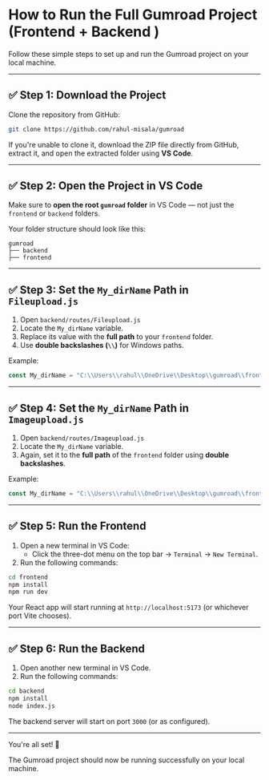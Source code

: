 # How to Run the Full Gumroad Project (Frontend + Backend )

Follow these simple steps to set up and run the Gumroad project on your local machine.

---

## ✅ Step 1: Download the Project

Clone the repository from GitHub:

```bash
git clone https://github.com/rahul-misala/gumroad
```

If you're unable to clone it, download the ZIP file directly from GitHub, extract it, and open the extracted folder using **VS Code**.

---

## ✅ Step 2: Open the Project in VS Code

Make sure to **open the root `gumroad` folder** in VS Code — not just the `frontend` or `backend` folders.

Your folder structure should look like this:

```
gumroad
├── backend
├── frontend
```

---

## ✅ Step 3: Set the `My_dirName` Path in `Fileupload.js`

1. Open `backend/routes/Fileupload.js`
2. Locate the `My_dirName` variable.
3. Replace its value with the **full path** to your `frontend` folder.
4. Use **double backslashes (`\\`)** for Windows paths.

Example:

```jsx
const My_dirName = "C:\\Users\\rahul\\OneDrive\\Desktop\\gumroad\\frontend"7
```

---

## ✅ Step 4: Set the `My_dirName` Path in `Imageupload.js`

1. Open `backend/routes/Imageupload.js`
2. Locate the `My_dirName` variable.
3. Again, set it to the **full path** of the `frontend` folder using **double backslashes**.

Example:

```jsx
const My_dirName = "C:\\Users\\rahul\\OneDrive\\Desktop\\gumroad\\frontend"
```

---

## ✅ Step 5: Run the Frontend

1. Open a new terminal in VS Code:
    - Click the three-dot menu on the top bar → `Terminal` → `New Terminal`.
2. Run the following commands:

```bash
cd frontend
npm install
npm run dev
```

Your React app will start running at `http://localhost:5173` (or whichever port Vite chooses).

---

## ✅ Step 6: Run the Backend

1. Open another new terminal in VS Code.
2. Run the following commands:

```bash
cd backend
npm install
node index.js
```

The backend server will start on port `3000` (or as configured).

---

You're all set! 🎉

The Gumroad project should now be running successfully on your local machine.